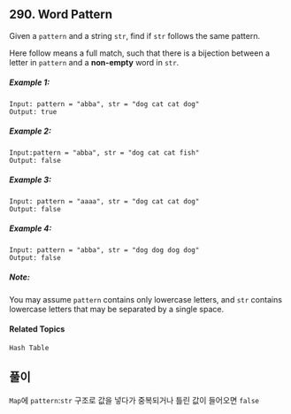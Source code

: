 ## 290. Word Pattern

Given a `pattern` and a string `str`, find if `str` follows the same pattern.

Here follow means a full match, such that there is a bijection between a letter in `pattern` and a **non-empty** word in `str`.

##### Example 1:

```
Input: pattern = "abba", str = "dog cat cat dog"
Output: true
```

##### Example 2:

```
Input:pattern = "abba", str = "dog cat cat fish"
Output: false
```

##### Example 3:

```
Input: pattern = "aaaa", str = "dog cat cat dog"
Output: false
```

##### Example 4:

```
Input: pattern = "abba", str = "dog dog dog dog"
Output: false
```

##### Note:

You may assume `pattern` contains only lowercase letters, and `str` contains lowercase letters that may be separated by a single space.

#### Related Topics

`Hash Table`

## 풀이

`Map`에 `pattern`:`str` 구조로 값을 넣다가 중복되거나 틀린 값이 들어오면 `false`

